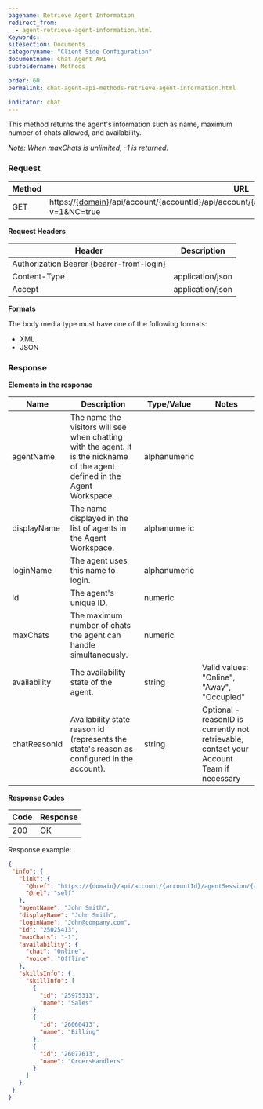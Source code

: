 ```yaml
---
pagename: Retrieve Agent Information
redirect_from:
  - agent-retrieve-agent-information.html
Keywords:
sitesection: Documents
categoryname: "Client Side Configuration"
documentname: Chat Agent API
subfoldername: Methods

order: 60
permalink: chat-agent-api-methods-retrieve-agent-information.html

indicator: chat
---
```


This method returns the agent's information such as name, maximum number of chats allowed, and availability.

*Note: When maxChats is unlimited, -1 is returned.*

### Request

| Method | URL                                                                                                           |
|--------|---------------------------------------------------------------------------------------------------------------|
| GET    | https://[{domain}](/agent-domain-domain-api.html)/api/account/{accountId}/api/account/{accountId}/agentSession/{agentSessionId}/info?v=1&NC=true |

**Request Headers**

| Header                                   | Description      |
|------------------------------------------|------------------|
| Authorization Bearer {bearer-from-login} |                  |
| Content-Type                             | application/json |
| Accept                                   | application/json |

**Formats**

The body media type must have one of the following formats:

- XML
- JSON

### Response

**Elements in the response**

| Name         | Description                                                                                                                  | Type/Value   | Notes                                      |
|--------------|------------------------------------------------------------------------------------------------------------------------------|--------------|--------------------------------------------|
| agentName    | The name the visitors will see when chatting with the agent. It is the nickname of the agent defined in the Agent Workspace. | alphanumeric |                                            |
| displayName  | The name displayed in the list of agents in the Agent Workspace.                                                             | alphanumeric |                                            |
| loginName    | The agent uses this name to login.                                                                                           | alphanumeric |                                            |
| id           | The agent's unique ID.                                                                                                       | numeric      |                                            |
| maxChats     | The maximum number of chats the agent can handle simultaneously.                                                             | numeric      |                                            |
| availability | The availability state of the agent.                                                                                         | string       | Valid values: "Online", "Away", "Occupied" |
| chatReasonId | Availability state reason id (represents the state's reason as configured in the account).  | string       | Optional - reasonID is currently not retrievable, contact your Account Team if necessary|

**Response Codes**

| Code|  Response|
 |:---  |:--- |
 |200|  OK|

Response example:

```json
{
 "info": {
   "link": {
     "@href": "https://{domain}/api/account/{accountId}/agentSession/{agentSessionId}/info",
     "@rel": "self"
   },
   "agentName": "John Smith",
   "displayName": "John Smith",
   "loginName": "John@company.com",
   "id": "25025413",
   "maxChats": "-1",
   "availability": {
     "chat": "Online",
     "voice": "Offline"
   },
   "skillsInfo": {
     "skillInfo": [
       {
         "id": "25975313",
         "name": "Sales"
       },
       {
         "id": "26060413",
         "name": "Billing"
       },
       {
         "id": "26077613",
         "name": "OrdersHandlers"
       }
     ]
   }
 }
}
```
